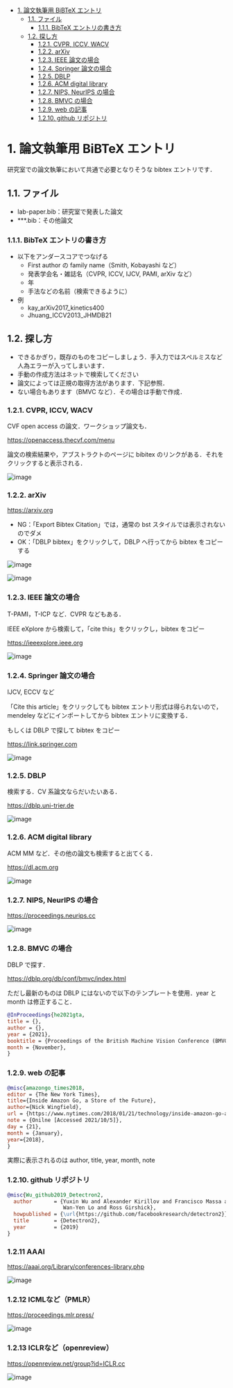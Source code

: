 - [1. 論文執筆用 BiBTeX エントリ](#1-論文執筆用-bibtex-エントリ)
  - [1.1. ファイル](#11-ファイル)
    - [1.1.1. BibTeX エントリの書き方](#111-bibtex-エントリの書き方)
  - [1.2. 探し方](#12-探し方)
    - [1.2.1. CVPR, ICCV, WACV](#121-cvpr-iccv-wacv)
    - [1.2.2. arXiv](#122-arxiv)
    - [1.2.3. IEEE 論文の場合](#123-ieee-論文の場合)
    - [1.2.4. Springer 論文の場合](#124-springer-論文の場合)
    - [1.2.5. DBLP](#125-dblp)
    - [1.2.6. ACM digital library](#126-acm-digital-library)
    - [1.2.7. NIPS, NeurIPS の場合](#127-nips-neurips-の場合)
    - [1.2.8. BMVC の場合](#128-bmvc-の場合)
    - [1.2.9. web の記事](#129-web-の記事)
    - [1.2.10. github リポジトリ](#1210-github-リポジトリ)

# 1. 論文執筆用 BiBTeX エントリ

研究室での論文執筆において共通で必要となりそうな bibtex エントリです．

## 1.1. ファイル

- lab-paper.bib：研究室で発表した論文
- \*\*\*.bib：その他論文

### 1.1.1. BibTeX エントリの書き方

- 以下をアンダースコアでつなげる
  - First author の family name（Smith, Kobayashi など）
  - 発表学会名・雑誌名（CVPR, ICCV, IJCV, PAMI, arXiv など）
  - 年
  - 手法などの名前（検索できるように）
- 例
  - kay_arXiv2017_kinetics400
  - Jhuang_ICCV2013_JHMDB21

## 1.2. 探し方

- できるかぎり，既存のものをコピーしましょう．手入力ではスペルミスなど人為エラーが入ってしまいます．
- 手動の作成方法はネットで検索してください
- 論文によっては正規の取得方法があります．下記参照．
- ない場合もあります（BMVC など）．その場合は手動で作成．

### 1.2.1. CVPR, ICCV, WACV

CVF open access の論文．ワークショップ論文も．

https://openaccess.thecvf.com/menu

論文の検索結果や，アブストラクトのページに bibitex のリンクがある．それをクリックすると表示される．

![image](https://user-images.githubusercontent.com/4309772/201276011-39cedb17-a52f-4d0c-94d3-2bb49a28cbe9.png)

### 1.2.2. arXiv

https://arxiv.org

- NG：「Export Bibtex Citation」では，通常の bst スタイルでは表示されないのでダメ
- OK：「DBLP bibtex」をクリックして，DBLP へ行ってから bibtex をコピーする

![image](https://user-images.githubusercontent.com/4309772/201276120-72d1cd4b-be26-449c-a43e-9d66ed36278f.png)

![image](https://user-images.githubusercontent.com/4309772/201276130-0954f569-c764-4527-afa2-f6c0473c5c6c.png)

### 1.2.3. IEEE 論文の場合

T-PAMI，T-ICP など．CVPR などもある．

IEEE eXplore から検索して，「cite this」をクリックし，bibtex をコピー

https://ieeexplore.ieee.org

![image](https://user-images.githubusercontent.com/4309772/201276173-1c8985de-774b-45bc-ad0b-cc9404fa8315.png)

### 1.2.4. Springer 論文の場合

IJCV, ECCV など

「Cite this article」をクリックしても bibtex エントリ形式は得られないので，mendeley などにインポートしてから bibtex エントリに変換する．

もしくは DBLP で探して bibtex をコピー

https://link.springer.com

![image](https://user-images.githubusercontent.com/4309772/201276226-7dda91a2-1cee-453b-bc7c-4aaf47f9ec6e.png)

### 1.2.5. DBLP

検索する．CV 系論文ならだいたいある．

https://dblp.uni-trier.de

![image](https://user-images.githubusercontent.com/4309772/201276257-4663fbfb-f925-4220-9d74-569a76eeb330.png)

### 1.2.6. ACM digital library

ACM MM など．その他の論文も検索すると出てくる．

https://dl.acm.org

![image](https://user-images.githubusercontent.com/4309772/201276297-04ea6463-aed2-4c89-9787-9351e64599ed.png)

### 1.2.7. NIPS, NeurIPS の場合

https://proceedings.neurips.cc

![image](https://user-images.githubusercontent.com/4309772/201276333-49c1829a-2734-47fd-b6aa-b7e61202cd7a.png)

### 1.2.8. BMVC の場合

DBLP で探す．

https://dblp.org/db/conf/bmvc/index.html

ただし最新のものは DBLP にはないので以下のテンプレートを使用．year と month は修正すること．

```bibtex
@InProceedings{he2021gta,
title = {},
author = {},
year = {2021},
booktitle = {Proceedings of the British Machine Vision Conference (BMVC))},
month = {November},
}
```

### 1.2.9. web の記事

```bibtex
@misc{amazongo_times2018,
editor = {The New York Times},
title={Inside Amazon Go, a Store of the Future},
author={Nick Wingfield},
url = {https://www.nytimes.com/2018/01/21/technology/inside-amazon-go-a-store-of-the-future.html},
note = {Onilne [Accessed 2021/10/5]},
day = {21},
month = {January},
year={2018},
}
```

実際に表示されるのは author, title, year, month, note

### 1.2.10. github リポジトリ

```bibtex
@misc{Wu_github2019_Detectron2,
  author       = {Yuxin Wu and Alexander Kirillov and Francisco Massa and
                  Wan-Yen Lo and Ross Girshick},
  howpublished = {\url{https://github.com/facebookresearch/detectron2}},
  title        = {Detectron2},
  year         = {2019}
}
```



### 1.2.11 AAAI

https://aaai.org/Library/conferences-library.php

![image](https://user-images.githubusercontent.com/4309772/209266872-0c382309-a94d-4219-80e1-330c0623458b.png)

### 1.2.12 ICMLなど（PMLR）

https://proceedings.mlr.press/

![image](https://user-images.githubusercontent.com/4309772/209267124-3148ced3-bfe4-4891-b00f-3a9f9cbbe29c.png)


### 1.2.13 ICLRなど（openreview）

https://openreview.net/group?id=ICLR.cc

![image](https://user-images.githubusercontent.com/4309772/209267303-db95fe9a-13dd-4715-b831-40ef8dd9a05f.png)


